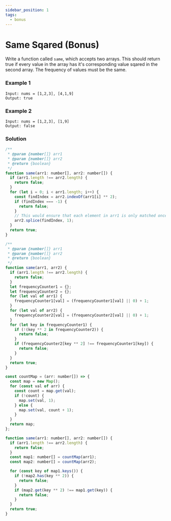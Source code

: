 ```yaml
---
sidebar_position: 1
tags:
  - bonus
---
```


# Same Sqared (Bonus)

Write a function called <code>same</code>, which accepts two arrays. This should return true if every value in the array has it's corresponding value sqared in the second array. The frequency of values must be the same.

### Example 1

```
Input: nums = [1,2,3], [4,1,9]
Output: true

```

### Example 2

```
Input: nums = [1,2,3], [1,9]
Output: false
```

### Solution

```jsx title="same (naive solution)"
/**
 * @param {number[]} arr1
 * @param {number[]} arr2
 * @return {boolean}
 */
function same(arr1: number[], arr2: number[]) {
  if (arr1.length !== arr2.length) {
    return false;
  }
  for (let i = 0; i < arr1.length; i++) {
    const findIndex = arr2.indexOf(arr1[i] ** 2);
    if (findIndex === -1) {
      return false;
    }
    // This would ensure that each element in arr1 is only matched once with a corresponding value in arr2, and produce the correct result.
    arr2.splice(findIndex, 1);
  }
  return true;
}
```

```jsx title="same (refactor solution)"
/**
 * @param {number[]} arr1
 * @param {number[]} arr2
 * @return {boolean}
 */
function same(arr1, arr2) {
  if (arr1.length !== arr2.length) {
    return false;
  }
  let frequencyCounter1 = {};
  let frequencyCounter2 = {};
  for (let val of arr1) {
    frequencyCounter1[val] = (frequencyCounter1[val] || 0) + 1;
  }
  for (let val of arr2) {
    frequencyCounter2[val] = (frequencyCounter2[val] || 0) + 1;
  }
  for (let key in frequencyCounter1) {
    if (!(key ** 2 in frequencyCounter2)) {
      return false;
    }
    if (frequencyCounter2[key ** 2] !== frequencyCounter1[key]) {
      return false;
    }
  }
  return true;
}
```

```jsx title="same (hashmap solution)"
const countMap = (arr: number[]) => {
  const map = new Map();
  for (const val of arr) {
    const count = map.get(val);
    if (!count) {
      map.set(val, 1);
    } else {
      map.set(val, count + 1);
    }
  }
  return map;
};

function same(arr1: number[], arr2: number[]) {
  if (arr1.length !== arr2.length) {
    return false;
  }
  const map1: number[] = countMap(arr1);
  const map2: number[] = countMap(arr2);

  for (const key of map1.keys()) {
    if (!map2.has(key ** 2)) {
      return false;
    }
    if (map2.get(key ** 2) !== map1.get(key)) {
      return false;
    }
  }
  return true;
}
```
